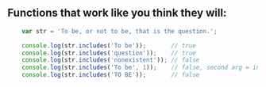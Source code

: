 ## Functions that work like you think they will:

```javascript
	var str = 'To be, or not to be, that is the question.';

	console.log(str.includes('To be'));       // true
	console.log(str.includes('question'));    // true
	console.log(str.includes('nonexistent')); // false
	console.log(str.includes('To be', 1));    // false, second arg = index to start
	console.log(str.includes('TO BE'));       // false
```
